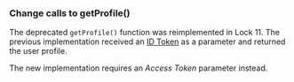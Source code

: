 ### Change calls to getProfile()

The deprecated `getProfile()` function was reimplemented in Lock 11. The previous implementation received an [ID Token](/tokens/id-tokens) as a parameter and returned the user profile. 

The new implementation requires an <dfn data-key="access-token">Access Token</dfn> parameter instead.
